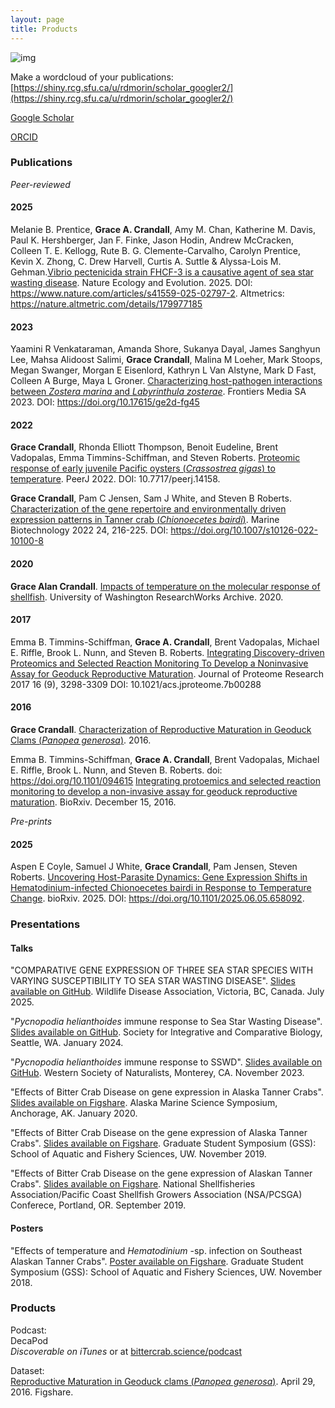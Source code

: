 ```yaml
---
layout: page
title: Products
---
```



![img](../assets/img/wordcloud.png)

Make a wordcloud of your publications: [https://shiny.rcg.sfu.ca/u/rdmorin/scholar_googler2/](https://shiny.rcg.sfu.ca/u/rdmorin/scholar_googler2/)


[Google Scholar](https://scholar.google.com/citations?user=lpQ7TX8AAAAJ&hl=en)     

[ORCID](https://orcid.org/0000-0002-6249-4240)

### Publications

_Peer-reviewed_ 
#### 2025   
Melanie B. Prentice, **Grace A. Crandall**, Amy M. Chan, Katherine M. Davis, Paul K. Hershberger, Jan F. Finke, Jason Hodin, Andrew McCracken, Colleen T. E. Kellogg, Rute B. G. Clemente-Carvalho, Carolyn Prentice, Kevin X. Zhong, C. Drew Harvell, Curtis A. Suttle & Alyssa-Lois M. Gehman.[Vibrio pectenicida strain FHCF-3 is a causative agent of sea star wasting disease](https://www.nature.com/articles/s41559-025-02797-2). Nature Ecology and Evolution. 2025. DOI: https://www.nature.com/articles/s41559-025-02797-2. Altmetrics: https://nature.altmetric.com/details/179977185

#### 2023

Yaamini R Venkataraman, Amanda Shore, Sukanya Dayal, James Sanghyun Lee, Mahsa Alidoost Salimi, **Grace Crandall**, Malina M Loeher, Mark Stoops, Megan Swanger, Morgan E Eisenlord, Kathryn L Van Alstyne, Mark D Fast, Colleen A Burge, Maya L Groner. [Characterizing host-pathogen interactions between _Zostera marina_ and _Labyrinthula zosterae_](https://cdr.lib.unc.edu/concern/articles/m039kg19q). Frontiers Media SA 2023. DOI: https://doi.org/10.17615/ge2d-fg45

#### 2022

**Grace Crandall**, Rhonda Elliott Thompson, Benoit Eudeline, Brent Vadopalas, Emma Timmins-Schiffman, and Steven Roberts. [Proteomic response of early juvenile Pacific oysters (_Crassostrea gigas_) to temperature](https://peerj.com/articles/14158/). PeerJ 2022. DOI: 10.7717/peerj.14158.

**Grace Crandall**, Pam C Jensen, Sam J White, and Steven B Roberts. [Characterization of the gene repertoire and environmentally driven expression patterns in Tanner crab (_Chionoecetes bairdi_)](https://doi.org/10.1007/s10126-022-10100-8). Marine Biotechnology 2022 24, 216-225. DOI: https://doi.org/10.1007/s10126-022-10100-8

#### 2020

**Grace Alan Crandall**. [Impacts of temperature on the molecular response of shellfish](https://digital.lib.washington.edu/researchworks/handle/1773/46010). University of Washington ResearchWorks Archive. 2020.

#### 2017

Emma B. Timmins-Schiffman, **Grace A. Crandall**, Brent Vadopalas, Michael E. Riffle, Brook L. Nunn, and Steven B. Roberts. [Integrating Discovery-driven Proteomics and Selected Reaction Monitoring To Develop a Noninvasive Assay for Geoduck Reproductive Maturation](https://pubs.acs.org/doi/abs/10.1021/acs.jproteome.7b00288). Journal of Proteome Research 2017 16 (9), 3298-3309
DOI: 10.1021/acs.jproteome.7b00288

#### 2016

**Grace Crandall**. [Characterization of Reproductive Maturation in Geoduck Clams (_Panopea generosa_)](http://owl.fish.washington.edu/scaphapoda/grace/Histology-images/Geoduck_maturation_2015/Crandall-ResearchPaper.pdf). 2016.  

Emma B. Timmins-Schiffman, **Grace A. Crandall**, Brent Vadopalas, Michael E. Riffle, Brook L. Nunn, and Steven B. Roberts. doi: https://doi.org/10.1101/094615
[Integrating protoemics and selected reaction monitoring to develop a non-invasive assay for geoduck reproductive maturation](https://www.biorxiv.org/content/10.1101/094615v1.full). BioRxiv. December 15, 2016.

_Pre-prints_      
#### 2025     
Aspen E Coyle, Samuel J White, **Grace Crandall**, Pam Jensen, Steven Roberts. [Uncovering Host-Parasite Dynamics: Gene Expression Shifts in Hematodinium-infected Chionoecetes bairdi in Response to Temperature Change](https://www.biorxiv.org/content/10.1101/2025.06.05.658092v2.abstract). bioRxiv. 2025. DOI: https://doi.org/10.1101/2025.06.05.658092. 

### Presentations
#### Talks

"COMPARATIVE GENE EXPRESSION OF THREE SEA STAR SPECIES WITH VARYING SUSCEPTIBILITY TO SEA STAR WASTING DISEASE". [Slides available on GitHub](https://github.com/grace-ac/presentations/blob/main/2025/WDA_2025.pdf). Wildlife Disease Association, Victoria, BC, Canada. July 2025. 

"_Pycnopodia helianthoides_ immune response to Sea Star Wasting Disease". [Slides available on GitHub](https://github.com/grace-ac/presentations/blob/main/2024/Crandall_SICB_2024.pdf). Society for Integrative and Comparative Biology, Seattle, WA. January 2024.

"_Pycnopodia helianthoides_ immune response to SSWD". [Slides available on GitHub](https://github.com/grace-ac/presentations/blob/main/2023/Crandall_WSN_2023.pdf). Western Society of Naturalists, Monterey, CA. November 2023.

"Effects of Bitter Crab Disease on gene expression in Alaska Tanner Crabs". [Slides available on Figshare](https://figshare.com/articles/presentation/Effects_of_Bitter_Crab_Disease_on_gene_expression_in_Alaska_Tanner_Crabs/11908350). Alaska Marine Science Symposium, Anchorage, AK. January 2020.

"Effects of Bitter Crab Disease on the gene expression of Alaska Tanner Crabs". [Slides available on Figshare](https://figshare.com/articles/presentation/Effects_of_Bitter_Crab_Disease_on_the_gene_expression_of_Alaska_Tanner_Crabs/11120480).
Graduate Student Symposium (GSS): School of Aquatic and Fishery Sciences, UW. November 2019.

"Effects of Bitter Crab Disease on the gene expression of Alaskan Tanner Crabs". [Slides available on Figshare](https://figshare.com/articles/presentation/Effects_of_Bitter_Crab_Disease_on_the_gene_expression_of_Alaskan_Tanner_Crabs/9898916). National Shellfisheries Association/Pacific Coast Shellfish Growers Association (NSA/PCSGA) Conferece, Portland, OR. September 2019.

#### Posters
"Effects of temperature and _Hematodinium_ -sp. infection on Southeast Alaskan Tanner Crabs". [Poster available on Figshare](https://figshare.com/articles/poster/Effects_of_temperature_and_Hematodinium-sp_infection_on_Southeast_Alaskan_Tanner_Crabs/7361375). Graduate Student Symposium (GSS): School of Aquatic and Fishery Sciences, UW. November 2018.

### Products

Podcast:       
DecaPod      
_Discoverable on iTunes_ or at [bittercrab.science/podcast](https://bittercrab.wordpress.com/category/podcast/)

Dataset:       
[Reproductive Maturation in Geoduck clams (_Panopea generosa_)](https://figshare.com/articles/dataset/Reproductive_Maturation_in_Geoduck_clams_Panopea_generosa_/3205975). April 29, 2016. Figshare.
